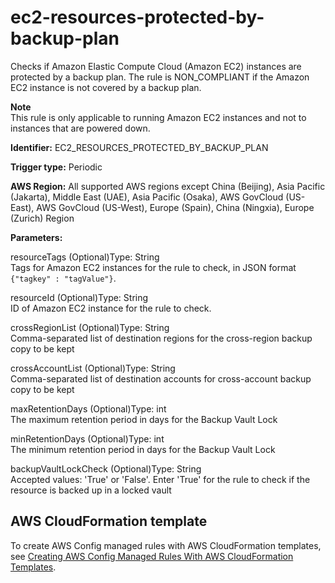 # ec2\-resources\-protected\-by\-backup\-plan<a name="ec2-resources-protected-by-backup-plan"></a>

Checks if Amazon Elastic Compute Cloud \(Amazon EC2\) instances are protected by a backup plan\. The rule is NON\_COMPLIANT if the Amazon EC2 instance is not covered by a backup plan\.

**Note**  
This rule is only applicable to running Amazon EC2 instances and not to instances that are powered down\.

**Identifier:** EC2\_RESOURCES\_PROTECTED\_BY\_BACKUP\_PLAN

**Trigger type:** Periodic

**AWS Region:** All supported AWS regions except China \(Beijing\), Asia Pacific \(Jakarta\), Middle East \(UAE\), Asia Pacific \(Osaka\), AWS GovCloud \(US\-East\), AWS GovCloud \(US\-West\), Europe \(Spain\), China \(Ningxia\), Europe \(Zurich\) Region

**Parameters:**

resourceTags \(Optional\)Type: String  
Tags for Amazon EC2 instances for the rule to check, in JSON format `{"tagkey" : "tagValue"}`\.

resourceId \(Optional\)Type: String  
ID of Amazon EC2 instance for the rule to check\.

crossRegionList \(Optional\)Type: String  
Comma\-separated list of destination regions for the cross\-region backup copy to be kept

crossAccountList \(Optional\)Type: String  
Comma\-separated list of destination accounts for cross\-account backup copy to be kept

maxRetentionDays \(Optional\)Type: int  
The maximum retention period in days for the Backup Vault Lock

minRetentionDays \(Optional\)Type: int  
The minimum retention period in days for the Backup Vault Lock

backupVaultLockCheck \(Optional\)Type: String  
Accepted values: 'True' or 'False'\. Enter 'True' for the rule to check if the resource is backed up in a locked vault

## AWS CloudFormation template<a name="w2aac12c31c27b9d207c17"></a>

To create AWS Config managed rules with AWS CloudFormation templates, see [Creating AWS Config Managed Rules With AWS CloudFormation Templates](aws-config-managed-rules-cloudformation-templates.md)\.